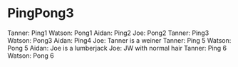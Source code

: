 # PingPong3
Tanner: Ping1
Watson: Pong1
Aidan: Ping2
Joe: Pong2
Tanner: Ping3
Watson: Pong3
Aidan: Ping4
Joe: Tanner is a weiner
Tanner: Ping 5
Watson: Pong 5
Aidan: Joe is a lumberjack
Joe: JW with normal hair
Tanner: Ping 6
Watson: Pong 6
